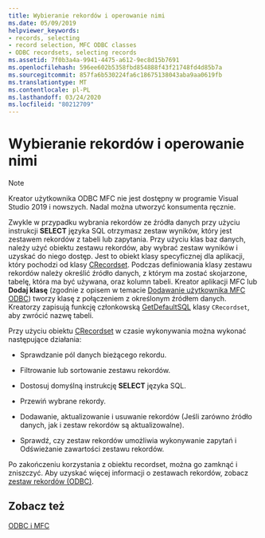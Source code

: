 ```yaml
---
title: Wybieranie rekordów i operowanie nimi
ms.date: 05/09/2019
helpviewer_keywords:
- records, selecting
- record selection, MFC ODBC classes
- ODBC recordsets, selecting records
ms.assetid: 7f0b3a4a-9941-4475-a612-9ec8d15b7691
ms.openlocfilehash: 596ee602b5358fbd854888f43f21748fd4d85b7a
ms.sourcegitcommit: 857fa6b530224fa6c18675138043aba9aa0619fb
ms.translationtype: MT
ms.contentlocale: pl-PL
ms.lasthandoff: 03/24/2020
ms.locfileid: "80212709"
---
```

# <a name="selecting-and-manipulating-records"></a>Wybieranie rekordów i operowanie nimi

> [!NOTE]
> Kreator użytkownika ODBC MFC nie jest dostępny w programie Visual Studio 2019 i nowszych. Nadal można utworzyć konsumenta ręcznie.

Zwykle w przypadku wybrania rekordów ze źródła danych przy użyciu instrukcji **SELECT** języka SQL otrzymasz zestaw wyników, który jest zestawem rekordów z tabeli lub zapytania. Przy użyciu klas baz danych, należy użyć obiektu zestawu rekordów, aby wybrać zestaw wyników i uzyskać do niego dostęp. Jest to obiekt klasy specyficznej dla aplikacji, który pochodzi od klasy [CRecordset](../../mfc/reference/crecordset-class.md). Podczas definiowania klasy zestawu rekordów należy określić źródło danych, z którym ma zostać skojarzone, tabelę, która ma być używana, oraz kolumn tabeli. Kreator aplikacji MFC lub **Dodaj klasę** (zgodnie z opisem w temacie [Dodawanie użytkownika MFC ODBC](../../mfc/reference/adding-an-mfc-odbc-consumer.md)) tworzy klasę z połączeniem z określonym źródłem danych. Kreatorzy zapisują funkcję członkowską [GetDefaultSQL](../../mfc/reference/crecordset-class.md#getdefaultsql) klasy `CRecordset`, aby zwrócić nazwę tabeli.

Przy użyciu obiektu [CRecordset](../../mfc/reference/crecordset-class.md) w czasie wykonywania można wykonać następujące działania:

- Sprawdzanie pól danych bieżącego rekordu.

- Filtrowanie lub sortowanie zestawu rekordów.

- Dostosuj domyślną instrukcję **SELECT** języka SQL.

- Przewiń wybrane rekordy.

- Dodawanie, aktualizowanie i usuwanie rekordów (Jeśli zarówno źródło danych, jak i zestaw rekordów są aktualizowalne).

- Sprawdź, czy zestaw rekordów umożliwia wykonywanie zapytań i Odświeżanie zawartości zestawu rekordów.

Po zakończeniu korzystania z obiektu recordset, można go zamknąć i zniszczyć. Aby uzyskać więcej informacji o zestawach rekordów, zobacz [zestaw rekordów (ODBC)](../../data/odbc/recordset-odbc.md).

## <a name="see-also"></a>Zobacz też

[ODBC i MFC](../../data/odbc/odbc-and-mfc.md)

